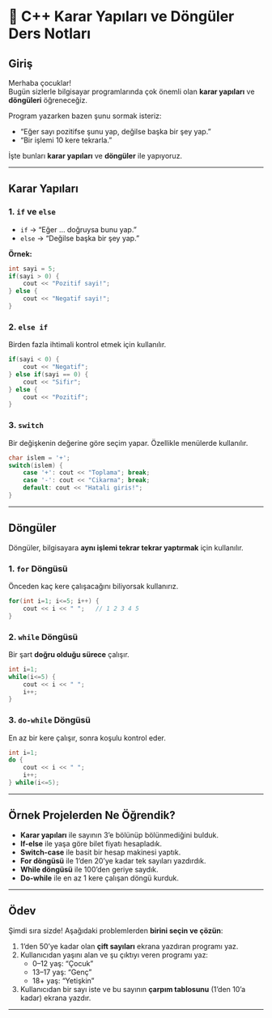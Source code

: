 # 📘 C++ Karar Yapıları ve Döngüler Ders Notları

## Giriş
Merhaba çocuklar!  
Bugün sizlerle bilgisayar programlarında çok önemli olan **karar yapıları** ve **döngüleri** öğreneceğiz.  

Program yazarken bazen şunu sormak isteriz:  
- “Eğer sayı pozitifse şunu yap, değilse başka bir şey yap.”  
- “Bir işlemi 10 kere tekrarla.”  

İşte bunları **karar yapıları** ve **döngüler** ile yapıyoruz.  

---

## Karar Yapıları

### 1. `if` ve `else`
- `if` → “Eğer … doğruysa bunu yap.”  
- `else` → “Değilse başka bir şey yap.”  

**Örnek:**
```cpp
int sayi = 5;
if(sayi > 0) {
    cout << "Pozitif sayi!";
} else {
    cout << "Negatif sayi!";
}
```

### 2. `else if`
Birden fazla ihtimali kontrol etmek için kullanılır.  
```cpp
if(sayi < 0) {
    cout << "Negatif";
} else if(sayi == 0) {
    cout << "Sifir";
} else {
    cout << "Pozitif";
}
```

### 3. `switch`
Bir değişkenin değerine göre seçim yapar. Özellikle menülerde kullanılır.  

```cpp
char islem = '+';
switch(islem) {
    case '+': cout << "Toplama"; break;
    case '-': cout << "Cikarma"; break;
    default: cout << "Hatali giris!";
}
```

---

## Döngüler

Döngüler, bilgisayara **aynı işlemi tekrar tekrar yaptırmak** için kullanılır.

### 1. `for` Döngüsü
Önceden kaç kere çalışacağını biliyorsak kullanırız.  
```cpp
for(int i=1; i<=5; i++) {
    cout << i << " ";   // 1 2 3 4 5
}
```

### 2. `while` Döngüsü
Bir şart **doğru olduğu sürece** çalışır.  
```cpp
int i=1;
while(i<=5) {
    cout << i << " ";
    i++;
}
```

### 3. `do-while` Döngüsü
En az bir kere çalışır, sonra koşulu kontrol eder.  
```cpp
int i=1;
do {
    cout << i << " ";
    i++;
} while(i<=5);
```

---

## Örnek Projelerden Ne Öğrendik?
- **Karar yapıları** ile sayının 3’e bölünüp bölünmediğini bulduk.  
- **If-else** ile yaşa göre bilet fiyatı hesapladık.  
- **Switch-case** ile basit bir hesap makinesi yaptık.  
- **For döngüsü** ile 1’den 20’ye kadar tek sayıları yazdırdık.  
- **While döngüsü** ile 100’den geriye saydık.  
- **Do-while** ile en az 1 kere çalışan döngü kurduk.  

---

## Ödev
Şimdi sıra sizde! Aşağıdaki problemlerden **birini seçin ve çözün**:

1. 1’den 50’ye kadar olan **çift sayıları** ekrana yazdıran programı yaz.  
2. Kullanıcıdan yaşını alan ve şu çıktıyı veren programı yaz:  
   - 0–12 yaş: “Çocuk”  
   - 13–17 yaş: “Genç”  
   - 18+ yaş: “Yetişkin”  
3. Kullanıcıdan bir sayı iste ve bu sayının **çarpım tablosunu** (1’den 10’a kadar) ekrana yazdır.  

---
